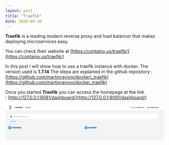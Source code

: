 ```yaml
---
layout: post
title: "Traefik"
date: 2020-09-20
---
```


**Traefik** is a leading modern reverse proxy and load balancer that makes deploying microservices easy.

You can check their website at [https://containo.us/traefik/](https://containo.us/traefik/)

In this post I will show how to use a traefik instance with docker. The version used is **1.7.14**
The steps are explained in the github repository : [https://github.com/martinraynov/docker\_traefik](https://github.com/martinraynov/docker_traefik)

Once you started **Traefik** you can access the homepage at the link : [http://127.0.0.1:8081/dashboard/](http://127.0.0.1:8081/dashboard/)

[![traefik homepage](../../assets/img/posts/traefik_1.png "traefik homepage")](../../assets/img/posts/traefik_1.png )